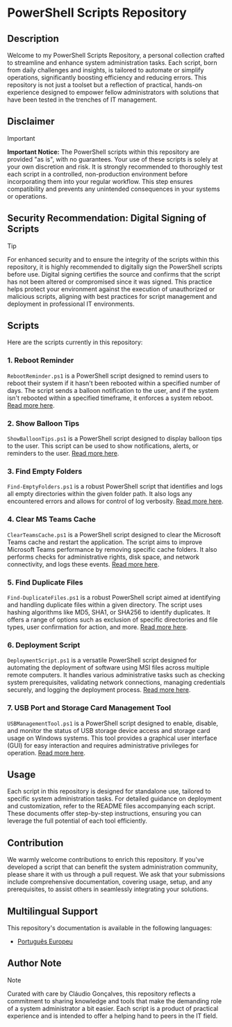# PowerShell Scripts Repository

## Description
Welcome to my PowerShell Scripts Repository, a personal collection crafted to streamline and enhance system administration tasks. Each script, born from daily challenges and insights, is tailored to automate or simplify operations, significantly boosting efficiency and reducing errors. This repository is not just a toolset but a reflection of practical, hands-on experience designed to empower fellow administrators with solutions that have been tested in the trenches of IT management.

## Disclaimer
> [!IMPORTANT]
> **Important Notice:** The PowerShell scripts within this repository are provided "as is", with no guarantees. Your use of these scripts is solely at your own discretion and risk. It is strongly recommended to thoroughly test each script in a controlled, non-production environment before incorporating them into your regular workflow. This step ensures compatibility and prevents any unintended consequences in your systems or operations.

## Security Recommendation: Digital Signing of Scripts
> [!TIP]
>For enhanced security and to ensure the integrity of the scripts within this repository, it is highly recommended to digitally sign the PowerShell scripts before use. Digital signing certifies the source and confirms that the script has not been altered or compromised since it was signed. This practice helps protect your environment against the execution of unauthorized or malicious scripts, aligning with best practices for script management and deployment in professional IT environments.

## Scripts
Here are the scripts currently in this repository:

### 1. Reboot Reminder
`RebootReminder.ps1` is a PowerShell script designed to remind users to reboot their system if it hasn't been rebooted within a specified number of days. The script sends a balloon notification to the user, and if the system isn't rebooted within a specified timeframe, it enforces a system reboot. [Read more here](RebootReminder/README.md).

### 2. Show Balloon Tips
`ShowBalloonTips.ps1` is a PowerShell script designed to display balloon tips to the user. This script can be used to show notifications, alerts, or reminders to the user. [Read more here](ShowBalloonTips/README.md).

### 3. Find Empty Folders
`Find-EmptyFolders.ps1` is a robust PowerShell script that identifies and logs all empty directories within the given folder path. It also logs any encountered errors and allows for control of log verbosity. [Read more here](FindEmptyFolders/README.md).

### 4. Clear MS Teams Cache
`ClearTeamsCache.ps1` is a PowerShell script designed to clear the Microsoft Teams cache and restart the application. The script aims to improve Microsoft Teams performance by removing specific cache folders. It also performs checks for administrative rights, disk space, and network connectivity, and logs these events. [Read more here](ClearTeamsCache/README.md).

### 5. Find Duplicate Files
`Find-DuplicateFiles.ps1` is a robust PowerShell script aimed at identifying and handling duplicate files within a given directory. The script uses hashing algorithms like MD5, SHA1, or SHA256 to identify duplicates. It offers a range of options such as exclusion of specific directories and file types, user confirmation for action, and more. [Read more here](Find-DuplicateFiles/README.md).

### 6. Deployment Script
`DeploymentScript.ps1` is a versatile PowerShell script designed for automating the deployment of software using MSI files across multiple remote computers. It handles various administrative tasks such as checking system prerequisites, validating network connections, managing credentials securely, and logging the deployment process. [Read more here](DeploymentScript/README.md).

### 7. USB Port and Storage Card Management Tool
`USBManagementTool.ps1` is a PowerShell script designed to enable, disable, and monitor the status of USB storage device access and storage card usage on Windows systems. This tool provides a graphical user interface (GUI) for easy interaction and requires administrative privileges for operation. [Read more here](USBPortManagement/README.md).

## Usage
Each script in this repository is designed for standalone use, tailored to specific system administration tasks. For detailed guidance on deployment and customization, refer to the README files accompanying each script. These documents offer step-by-step instructions, ensuring you can leverage the full potential of each tool efficiently.

## Contribution
We warmly welcome contributions to enrich this repository. If you've developed a script that can benefit the system administration community, please share it with us through a pull request. We ask that your submissions include comprehensive documentation, covering usage, setup, and any prerequisites, to assist others in seamlessly integrating your solutions.
## Multilingual Support
This repository's documentation is available in the following languages:
- [Português Europeu](docs/pt-PT/README_pt-PT.md)

## Author Note
> [!NOTE]
>Curated with care by Cláudio Gonçalves, this repository reflects a commitment to sharing knowledge and tools that make the demanding role of a system administrator a bit easier. Each script is a product of practical experience and is intended to offer a helping hand to peers in the IT field.
